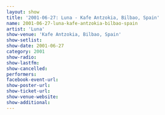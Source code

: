 ```yaml
---
layout: show
title: '2001-06-27: Luna - Kafe Antzokia, Bilbao, Spain'
name: 2001-06-27-luna-kafe-antzokia-bilbao-spain
artist: 'Luna'
show-venue: 'Kafe Antzokia, Bilbao, Spain'
show-setlist: 
show-date: 2001-06-27
category: 2001
show-radio: 
show-lastfm: 
show-cancelled: 
performers: 
facebook-event-url: 
show-poster-url: 
show-ticket-url: 
show-venue-website: 
show-additional: 
---
```


